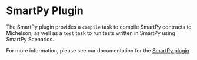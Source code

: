 # SmartPy Plugin

The SmartPy plugin provides a `compile` task to compile SmartPy contracts to Michelson, as well as a `test` task to run tests written in SmartPy using SmartPy Scenarios.

For more information, please see our documentation for the [SmartPy plugin](https://taqueria.io/docs/plugins/plugin-smartpy/)